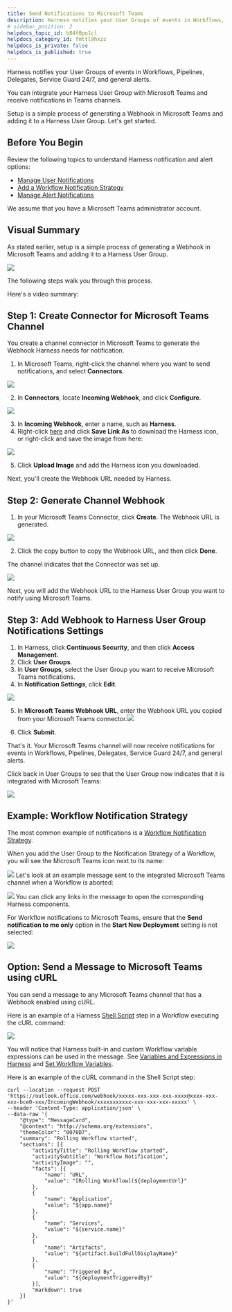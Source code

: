 ```yaml
---
title: Send Notifications to Microsoft Teams
description: Harness notifies your User Groups of events in Workflows, Pipelines, Delegates, Service Guard 24/7, and general alerts. You can integrate your Harness User Group with Microsoft Teams and receive noti…
# sidebar_position: 2
helpdocs_topic_id: b84f0pu1cl
helpdocs_category_id: fmttl9hxzc
helpdocs_is_private: false
helpdocs_is_published: true
---
```


Harness notifies your User Groups of events in Workflows, Pipelines, Delegates, Service Guard 24/7, and general alerts.

You can integrate your Harness User Group with Microsoft Teams and receive notifications in Teams channels.

Setup is a simple process of generating a Webhook in Microsoft Teams and adding it to a Harness User Group. Let's get started.

## Before You Begin

Review the following topics to understand Harness notification and alert options:

- [Manage User Notifications](notification-groups.md)
- [Add a Workflow Notification Strategy](../../../continuous-delivery/model-cd-pipeline/workflows/add-notification-strategy-new-template.md)
- [Manage Alert Notifications](manage-alert-notifications.md)

We assume that you have a Microsoft Teams administrator account.

## Visual Summary

As stated earlier, setup is a simple process of generating a Webhook in Microsoft Teams and adding it to a Harness User Group.

![](./static/send-notifications-to-microsoft-teams-26.png)

The following steps walk you through this process.

Here's a video summary:

<DocVideo src="https://www.youtube.com/embed/fz8suWNHk1g" />

## Step 1: Create Connector for Microsoft Teams Channel

You create a channel connector in Microsoft Teams to generate the Webhook Harness needs for notification.

1. In Microsoft Teams, right-click the channel where you want to send notifications, and select **Connectors**.

![](./static/send-notifications-to-microsoft-teams-27.png)

2. In **Connectors**, locate **Incoming Webhook**, and click **Configure**.

![](./static/send-notifications-to-microsoft-teams-28.png)

3. In **Incoming Webhook**, enter a name, such as **Harness**.
4. Right-click [here](https://github.com/wings-software/harness-docs/blob/main/harness_logo.png)
   and click **Save Link As** to download the Harness icon, or right-click and save the image from here:

![](./static/send-notifications-to-microsoft-teams-29.png)

5. Click **Upload Image** and add the Harness icon you downloaded.

Next, you'll create the Webhook URL needed by Harness.

## Step 2: Generate Channel Webhook

1. In your Microsoft Teams Connector, click **Create**. The Webhook URL is generated.

![](./static/send-notifications-to-microsoft-teams-30.png)

2. Click the copy button to copy the Webhook URL, and then click **Done**.

The channel indicates that the Connector was set up.

![](./static/send-notifications-to-microsoft-teams-31.png)

Next, you will add the Webhook URL to the Harness User Group you want to notify using Microsoft Teams.

## Step 3: Add Webhook to Harness User Group Notifications Settings

1. In Harness, click **Continuous Security**, and then click **Access Management**.
2. Click **User Groups**.
3. In **User Groups**, select the User Group you want to receive Microsoft Teams notifications.
4. In **Notification Settings**, click **Edit**.

![](./static/send-notifications-to-microsoft-teams-32.png)

5. In **Microsoft Teams Webhook URL**, enter the Webhook URL you copied from your Microsoft Teams connector.![](./static/send-notifications-to-microsoft-teams-33.png)

6. Click **Submit**.

That's it. Your Microsoft Teams channel will now receive notifications for events in Workflows, Pipelines, Delegates, Service Guard 24/7, and general alerts.

Click back in User Groups to see that the User Group now indicates that it is integrated with Microsoft Teams:

![](./static/send-notifications-to-microsoft-teams-34.png)

## Example: Workflow Notification Strategy

The most common example of notifications is a [Workflow Notification Strategy](../../../continuous-delivery/model-cd-pipeline/workflows/add-notification-strategy-new-template.md).

When you add the User Group to the Notification Strategy of a Workflow, you will see the Microsoft Teams icon next to its name:

![](./static/send-notifications-to-microsoft-teams-35.png)
Let's look at an example message sent to the integrated Microsoft Teams channel when a Workflow is aborted:

![](./static/send-notifications-to-microsoft-teams-36.png)
You can click any links in the message to open the corresponding Harness components.

For Workflow notifications to Microsoft Teams, ensure that the **Send notification to me only** option in the **Start New Deployment** setting is not selected:

![](./static/send-notifications-to-microsoft-teams-37.png)

## Option: Send a Message to Microsoft Teams using cURL

You can send a message to any Microsoft Teams channel that has a Webhook enabled using cURL.

Here is an example of a Harness [Shell Script](../../../continuous-delivery/model-cd-pipeline/workflows/capture-shell-script-step-output.md) step in a Workflow executing the cURL command:

![](./static/send-notifications-to-microsoft-teams-38.png)

You will notice that Harness built-in and custom Workflow variable expressions can be used in the message. See [Variables and Expressions in Harness](../../techref-category/variables/variables.md) and [Set Workflow Variables](../../../continuous-delivery/model-cd-pipeline/workflows/add-workflow-variables-new-template.md).

Here is an example of the cURL command in the Shell Script step:

```
curl --location --request POST 'https://outlook.office.com/webhook/xxxxx-xxx-xxx-xxx-xxxx@xxxx-xxx-xxx-bce0-xxx/IncomingWebhook/xxxxxxxxxxx-xxx-xxx-xxx-xxxxx' \
--header 'Content-Type: application/json' \
--data-raw '{
    "@type": "MessageCard",
    "@context": "http://schema.org/extensions",
    "themeColor": "0076D7",
    "summary": "Rolling Workflow started",
    "sections": [{
        "activityTitle": "Rolling Workflow started",
        "activitySubtitle": "Workflow Notification",
        "activityImage": "",
        "facts": [{
            "name": "URL",
            "value": "[Rolling Workflow](${deploymentUrl}"
        },
        {
            "name": "Application",
            "value": "${app.name}"
        },
        {
            "name": "Services",
            "value": "${service.name}"
        },
        {
            "name": "Artifacts",
            "value": "${artifact.buildFullDisplayName}"
        },
        {
        	"name": "Triggered By",
            "value": "${deploymentTriggeredBy}"
        }],
        "markdown": true
    }]
}'
```
